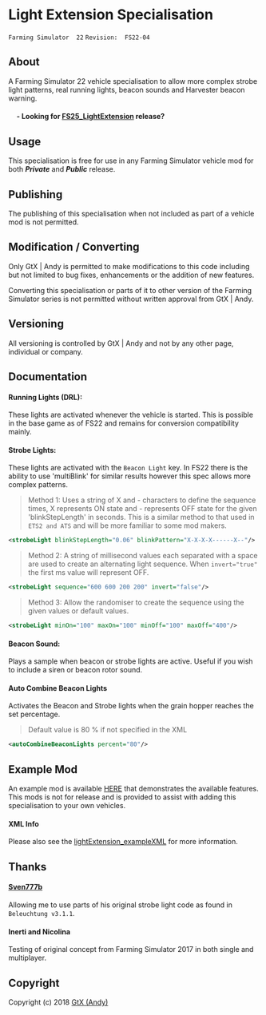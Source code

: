 # Light Extension Specialisation

 `Farming Simulator  22`   `Revision:  FS22-04`

## About
A Farming Simulator 22 vehicle specialisation to allow more complex strobe light patterns, real running lights, beacon sounds and Harvester beacon warning.

#### &nbsp;&nbsp;&nbsp;&nbsp; - Looking for [FS25_LightExtension](https://github.com/GtX-Andy/FS25_LightExtension) release?

## Usage
This specialisation is free for use in any Farming Simulator vehicle mod for both ***Private*** and ***Public*** release.

## Publishing
The publishing of this specialisation when not included as part of a vehicle mod is not permitted.

## Modification / Converting
Only GtX | Andy is permitted to make modifications to this code including but not limited to bug fixes, enhancements or the addition of new features.

Converting this specialisation or parts of it to other version of the Farming Simulator series is not permitted without written approval from GtX | Andy.

## Versioning
All versioning is controlled by GtX | Andy and not by any other page, individual or company.

## Documentation

#### Running Lights (DRL):
These lights are activated whenever the vehicle is started. This is possible in the base game as of FS22 and remains for conversion compatibility mainly.

#### Strobe Lights:
These lights are activated with the `Beacon Light` key. In FS22 there is the ability to use 'multiBlink' for similar results however this spec allows more complex patterns.

> Method 1: Uses a string of X and - characters to define the sequence times, X represents ON state and - represents OFF state for the given 'blinkStepLength' in seconds. This is a similar method to that used in `ETS2 and ATS` and will be more familiar to some mod makers.

```xml
<strobeLight blinkStepLength="0.06" blinkPattern="X-X-X-X------X--"/>
```

> Method 2: A string of millisecond values each separated with a space are used to create an alternating light sequence. When `invert="true"` the first ms value will represent OFF.

```xml
<strobeLight sequence="600 600 200 200" invert="false"/>
```

> Method 3: Allow the randomiser to create the sequence using the given values or default values.

```xml
<strobeLight minOn="100" maxOn="100" minOff="100" maxOff="400"/>
```

#### Beacon Sound:
Plays a sample when beacon or strobe lights are active. Useful if you wish to include a siren or beacon rotor sound.

#### Auto Combine Beacon Lights
Activates the Beacon and  Strobe lights when the grain hopper reaches the set percentage.

> Default value is 80 % if not specified in the XML

```xml
<autoCombineBeaconLights percent="80"/>
```

## Example Mod
An example mod is available [HERE](https://github.com/GtX-Andy/lightExtension/releases) that demonstrates the available features. This mods is not for release and is provided to assist with adding this specialisation to your own vehicles.

#### XML Info
Please also see the [lightExtension_exampleXML](https://github.com/GtX-Andy/lightExtension/blob/master/lightExtension_exampleXML.html) for more information.

## Thanks
#### [Sven777b](http://ls-landtechnik.com)
Allowing me to use parts of his original strobe light code as found in `Beleuchtung v3.1.1`.

#### Inerti and Nicolina
Testing of original concept from Farming Simulator 2017 in both single and multiplayer.

## Copyright
Copyright (c) 2018 [GtX (Andy)](https://github.com/GtX-Andy)

